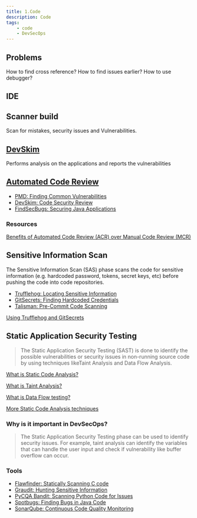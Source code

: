 ```yaml
---
title: 1.Code
description: Code
tags:
    - code
    - DevSecOps
---
```


## Problems

How to find cross reference?
How to find issues earlier?
How to use debugger?

## IDE


## Scanner build

Scan for mistakes, security issues and Vulnerabilities.

## [DevSkim](https://github.com/microsoft/DevSkim)

Performs analysis on the applications and reports the vulnerabilities

## [Automated Code Review](https://en.wikipedia.org/wiki/Automated_code_review)

- [PMD: Finding Common Vulnerabilities](https://pmd.github.io/)
- [DevSkim: Code Security Review](https://github.com/microsoft/DevSkim)
- [FindSecBugs: Securing Java Applications](https://find-sec-bugs.github.io/)

### Resources

[Benefits of Automated Code Review (ACR) over Manual Code Review (MCR)](https://www.codegrip.tech/productivity/manual-vs-automated-code-review/)  

## Sensitive Information Scan

The Sensitive Information Scan (SAS) phase scans the code for sensitive information (e.g. hardcoded password, tokens, secret keys, etc) before pushing the code into code repositories. 

- [Trufflehog: Locating Sensitive Information](https://github.com/trufflesecurity/truffleHog)
- [GitSecrets: Finding Hardcoded Credentials](https://github.com/awslabs/git-secrets)
- [Talisman: Pre-Commit Code Scanning](https://github.com/thoughtworks/talisman)

[Using Trufflehog and GitSecrets](https://sweetcode.io/how-use-truffle-hog-git-secrets/)

## Static Application Security Testing
> The Static Application Security Testing (SAST) is done to identify the possible vulnerabilities or security issues in non-running source code by using techniques likeTaint Analysis and Data Flow Analysis.

[What is Static Code Analysis?](https://owasp.org/www-community/controls/Static_Code_Analysis)

[What is Taint Analysis?](https://dzone.com/articles/what-is-taint-analysis-and-why-should-i-care)  

[What is Data Flow testing?](https://www.testbytes.net/blog/data-flow-testing)   

[More Static Code Analysis techniques](https://www.geeksforgeeks.org/types-of-static-analysis-methods/)  


### Why is it important in DevSecOps? 

> The Static Application Security Testing phase can be used to identify security issues. For example, taint analysis can identify the variables that can handle the user input and check if vulnerability like buffer overflow can occur.  

### Tools

- [Flawfinder: Statically Scanning C code](https://github.com/david-a-wheeler/flawfinder)
- [Graudit: Hunting Sensitive Information](https://github.com/wireghoul/graudit)
- [PyCQA Bandit: Scanning Python Code for Issues](https://github.com/PyCQA/bandit)
- [Spotbugs: Finding Bugs in Java Code](https://github.com/spotbugs/spotbugs)
- [SonarQube: Continuous Code Quality Monitoring](https://github.com/SonarSource/sonarqube)
